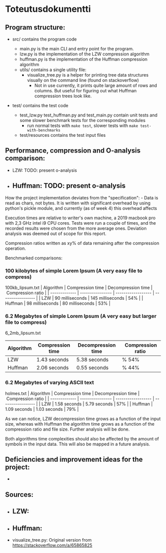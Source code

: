 # Toteutusdokumentti

    
## Program structure:
- src/ contains the program code
    - main.py is the main CLI and entry point for the program.
    - lzw.py is the implementation of the LZW compression algorithm
    - huffman.py is the implementation of the Huffman compression algorithm
    - utils/ contains a single utility file:
        - visualize_tree.py is a helper for printing tree data structures visually on the command line (found on stackoverflow)
            - Not in use currently, it prints quite large amount of rows and columns. But useful for figuring out what Huffman compression trees look like.

- test/ contains the test code
    - test_lzw.py test_huffman.py and test_main.py contain unit tests and some slower benchmark tests for the corresponding modules
        - run normal tests with `make test`, slower tests with `make test-with-benchmarks`
    - test/resources contains the test input files

## Performance, compression and O-analysis comparison:

- LZW:
    TODO: present o-analysis
- Huffman:
    TODO: present o-analysis
    -

How the project implementation deviates from the "specification":
    - Data is read as chars, not bytes. It is written with significant overhead by using python's pickle module, and currently (as of week 4) this overhead affects 


Execution times are relative to writer's own machine, a 2019 macbook pro with 2,3 GHz intel i9 CPU cores. Tests were run a couple of times, and the recorded results were chosen from the more average ones. Deviation analysis was deemed out of scope for this report.

Compression ratios written as xy% of data remaining after the compression operation.

Benchmarked comparisons:

### 100 kilobytes of simple Lorem Ipsum (A very easy file to compress)
100kb_lipsum.txt
| Algorithm     | Compression time | Decompression time | Compression ratio |
| ------------- | ---------------- | ------------------ | ----------------- |
| LZW           | 90 milliseconds  | 145 milliseconds   | 54%               |
| Huffman       | 98 milliseconds  | 80 milliseconds    | 53%               |


### 6.2 Megabytes of simple Lorem Ipsum (A very easy but larger file to compress) 
6_2mb_lipsum.txt

| Algorithm     | Compression time  | Decompression time |  Compression ratio |
| ------------- | ----------------  | ------------------ | -----------------  |
| LZW           | 1.43 seconds      | 5.38 seconds       | % 54%              |
| Huffman       | 2.06 seconds      | 0.55 seconds       | % 44%              |

    
### 6.2 Megabytes of varying ASCII text 
holmes.txt
| Algorithm     | Compression time | Decompression time | Compression ratio |
| ------------- | ---------------- | ------------------ | ----------------- |
| LZW           | 1.58 seconds     | 5.79 seconds       | 57%               |
| Huffman       | 1.09 seconds     | 1.03 seconds       | 79%               |


As we can notice, LZW decompression time grows as a function of the input size, whereas with Huffman the algorithm time grows as a function of the compression ratio and file size. Further analysis will be done.

Both algorithms time complexities should also be affected by the amount of symbols in the input data. This will also be mapped in a future analysis.


## Deficiencies and improvement ideas for the project:
- 


## Sources:
- LZW:
    - 
- Huffman:
    - 
- visualize_tree.py: Original version from https://stackoverflow.com/a/65865825

